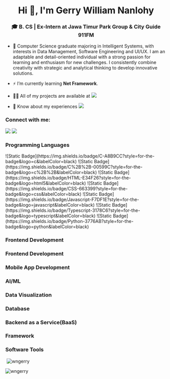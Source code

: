 <h1 align="center">Hi 👋, I'm Gerry William Nanlohy</h1>
<h3 align="center">🎓 B. CS | Ex-Intern at Jawa Timur Park Group & City Guide 911FM</h3>

- 🌱 Computer Science graduate majoring in Intelligent Systems, with interests in Data Management, Software Engineering and UI/UX. I am an adaptable and detail-oriented individual with a strong passion for learning and enthusiasm for new challenges. I consistently combine creativity with strategic and analytical thinking to develop innovative solutions.

- ⚡ I’m currently learning **Net Framework**.

- 👨‍💻 All of my projects are available at  [![](https://img.shields.io/badge/My-CV-D14836?style=for-the-badge&logoColor=white)](https://drive.google.com/file/d/14G8eO_T3hY9GW1ve8icMEbpOWu8somjc/view?usp=sharing)

- 📄 Know about my experiences   [![](https://img.shields.io/badge/My-Portfolio-D14836?style=for-the-badge&logoColor=white)](https://drive.google.com/file/d/1EgBQ_QqjisvHnpmIcBQQiyjxmQmtcVqD/view?usp=sharing)

<h3 align="left">Connect with me:</h3>
<p align="left">

[![](https://img.shields.io/badge/Gmail-D14836?style=for-the-badge&logo=gmail&logoColor=white)](mailto:nanlohygerry@gmail.com)
[![](https://img.shields.io/badge/LinkedIn-0077B5?style=for-the-badge&logo=linkedin&logoColor=white)](https://www.linkedin.com/in/gerrywilliamnanlohy/)

<h3 align="left">Programming Languages</h3>
![Static Badge](https://img.shields.io/badge/C-A8B9CC?style=for-the-badge&logo=c&labelColor=black)
![Static Badge](https://img.shields.io/badge/C%2B%2B-00599C?style=for-the-badge&logo=c%2B%2B&labelColor=black)
![Static Badge](https://img.shields.io/badge/HTML-E34F26?style=for-the-badge&logo=html5&labelColor=black)
![Static Badge](https://img.shields.io/badge/CSS-663399?style=for-the-badge&logo=css&labelColor=black)
![Static Badge](https://img.shields.io/badge/Javascript-F7DF1E?style=for-the-badge&logo=javascript&labelColor=black)
![Static Badge](https://img.shields.io/badge/Typescript-3178C6?style=for-the-badge&logo=typescript&labelColor=black)
![Static Badge](https://img.shields.io/badge/Python-3776AB?style=for-the-badge&logo=python&labelColor=black)

<h3 align="left">Frontend Development</h3>

<h3 align="left">Frontend Development</h3>

<h3 align="left">Mobile App Development</h3>

<h3 align="left">AI/ML</h3>

<h3 align="left">Data Visualization</h3>

<h3 align="left">Database</h3>

<h3 align="left">Backend as a Service(BaaS)</h3>

<h3 align="left">Framework</h3>

<h3 align="left">Software Tools</h3>


<p>&nbsp;<img align="center" src="https://github-readme-stats.vercel.app/api?username=wngerry&show_icons=true&locale=en" alt="wngerry" /></p>
<p><img align="center" src="https://github-readme-streak-stats.herokuapp.com/?user=wngerry&" alt="wngerry" /></p>

